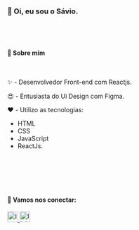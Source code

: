 
### 👋 Oi, eu sou o Sávio.

#
 
<br>

#### 📜 Sobre mim
<br>


✨ - Desenvolvedor Front-end com Reactjs.

😍 - Entusiasta do Ui Design com Figma.

❤️ - Utilizo as tecnologias: 

- HTML  
- CSS  
- JavaScript  
- ReactJs. 


<br>
<br>
<br>

#

#### 📌 Vamos nos conectar:

<div> 
 <a href="https://www.instagram.com/osaviodamasceno/" target="_blank">
    <img src="https://img.shields.io/static/v1?message=@osaviodamasceno&logo=instagram&label=&color=E4405F&logoColor=white&labelColor=&style=for-the-badge" height="24" alt="instagram logo"  />
  </a><a href="https://linkedin.com/in/saviooliveiradamasceno" target="_blank"><img src="https://img.shields.io/static/v1?message=saviooliveiradamasceno&logo=linkedin&label=&color=0077B5&logoColor=white&labelColor=&style=for-the-badge" height="24" alt="linkedin logo"  />
  </a>  
</div>
